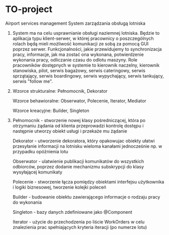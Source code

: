 # TO-project
Airport services management
System zarządzania obsługą lotniska
1) System ma na celu usprawnianie obsługi naziemnej lotniska. 
Będzie to aplikacja typu klient-serwer, w której pracownicy 
o poszczególnych rolach będą mieli możliwość komunikacji ze 
sobą za pomocą GUI poprzez serwer. Funkcjonalności, jakie 
przewidujemy to synchronizacja pracy, informacje, jak ma 
zostać ona wykonana, potwierdzenie wykonania pracy, 
odliczanie czasu do odlotu maszyny. 
Role pracowników dostępnych w systemie to kierownik naczelny, 
kierownik stanowiska, pilot, serwis bagażowy, serwis cateringowy, serwis sprzątający, 
serwis boardingowy, serwis wypychający, serwis tankujący, serwis "follow me".
2) Wzorce strukturalne: Pełnomocnik, Dekorator 

   Wzorce behawioralne: Obserwator, Polecenie, Iterator, Mediator
   
   Wzorce kreacyjne: Builder, Singleton
3) Pełnomocnik - stworzenie nowej klasy pośredniczącej, która po otrzymaniu żądania od klienta przeprowadzi kontrolę dostępu i następnie utworzy obiekt usługi i przekaże mu żądanie

   Dekorator - utworzenie dekoratora, który opakowujac obiekty ułatwi przesyłanie informacji na lotnisku wieloma 
          kanałami jednocześnie np. w przypadku opóźnienia lotu
          
   Obserwator - ulatwienie publikacji komunikatów do wszystkich odbiorców, poprzez dodanie mechanizmu subskrypcji do 
          klasy wysyłającej komunikaty
          
   Polecenie - stworzenie łącza pomiędzy obiektami interfejsu użytkownika i logiki biznesowej, tworzenie kolejki poleceń
   
   Builder - budowanie obiektu zawierającego informacje o rodzaju pracy do wykonania
   
   Singleton - bazy danych zdefiniowane jako @Component 
   
   Iterator - użycie do przechodzenia po liście WorkOrders w celu znalezienia prac spełniających kryteria 
          iteracji (po numerze lotu) 
